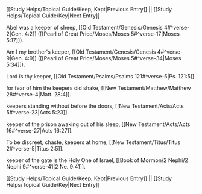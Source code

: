 [[Study Helps/Topical Guide/Keep, Kept|Previous Entry]]  ||  [[Study Helps/Topical Guide/Key|Next Entry]]

 Abel was a keeper of sheep, [[Old Testament/Genesis/Genesis 4#^verse-2|Gen. 4:2]] ([[Pearl of Great Price/Moses/Moses 5#^verse-17|Moses 5:17]]).

 Am I my brother's keeper, [[Old Testament/Genesis/Genesis 4#^verse-9|Gen. 4:9]] ([[Pearl of Great Price/Moses/Moses 5#^verse-34|Moses 5:34]]).

 Lord is thy keeper, [[Old Testament/Psalms/Psalms 121#^verse-5|Ps. 121:5]].

 for fear of him the keepers did shake, [[New Testament/Matthew/Matthew 28#^verse-4|Matt. 28:4]].

 keepers standing without before the doors, [[New Testament/Acts/Acts 5#^verse-23|Acts 5:23]].

 keeper of the prison awaking out of his sleep, [[New Testament/Acts/Acts 16#^verse-27|Acts 16:27]].

 To be discreet, chaste, keepers at home, [[New Testament/Titus/Titus 2#^verse-5|Titus 2:5]].

 keeper of the gate is the Holy One of Israel, [[Book of Mormon/2 Nephi/2 Nephi 9#^verse-41|2 Ne. 9:41]].

[[Study Helps/Topical Guide/Keep, Kept|Previous Entry]]  ||  [[Study Helps/Topical Guide/Key|Next Entry]]